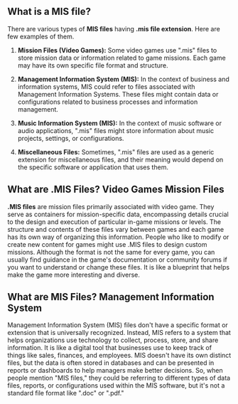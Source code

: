 ## What is a MIS file?

There are various types of **MIS files** having **.mis file extension**.  Here are few examples of them.

1.  **Mission Files (Video Games):** Some video games use ".mis" files to store mission data or information related to game missions. Each game may have its own specific file format and structure.
    
2.  **Management Information System (MIS):** In the context of business and information systems, MIS could refer to files associated with Management Information Systems. These files might contain data or configurations related to business processes and information management.
    
3.  **Music Information System (MIS):** In the context of music software or audio applications, ".mis" files might store information about music projects, settings, or configurations.
    
4.  **Miscellaneous Files:** Sometimes, ".mis" files are used as a generic extension for miscellaneous files, and their meaning would depend on the specific software or application that uses them.

## What are .MIS Files? Video Games Mission Files

**.MIS files** are mission files primarily associated with video game. They serve as containers for mission-specific data, encompassing details crucial to the design and execution of particular in-game missions or levels. The structure and contents of these files vary between games and each game has its own way of organizing this information. People who like to modify or create new content for games might use .MIS files to design custom missions. Although the format is not the same for every game, you can usually find guidance in the game's documentation or community forums if you want to understand or change these files. It is like a blueprint that helps make the game more interesting and diverse.

## What are MIS Files? Management Information System

Management Information System (MIS) files don't have a specific format or extension that is universally recognized. Instead, MIS refers to a system that helps organizations use technology to collect, process, store, and share information. It is like a digital tool that businesses use to keep track of things like sales, finances, and employees. MIS doesn't have its own distinct files, but the data is often stored in databases and can be presented in reports or dashboards to help managers make better decisions. So, when people mention "MIS files," they could be referring to different types of data files, reports, or configurations used within the MIS software, but it's not a standard file format like ".doc" or ".pdf."




